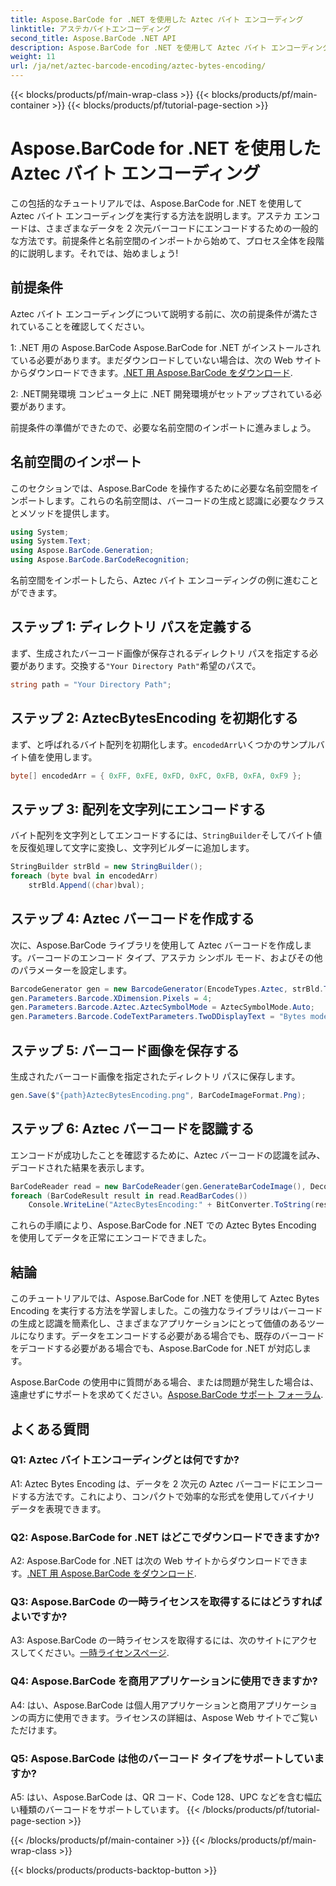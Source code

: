 ```yaml
---
title: Aspose.BarCode for .NET を使用した Aztec バイト エンコーディング
linktitle: アステカバイトエンコーディング
second_title: Aspose.BarCode .NET API
description: Aspose.BarCode for .NET を使用して Aztec バイト エンコーディングを実行する方法を学びます。ステップバイステップのガイド、前提条件、コード例が含まれています。
weight: 11
url: /ja/net/aztec-barcode-encoding/aztec-bytes-encoding/
---
```


{{< blocks/products/pf/main-wrap-class >}}
{{< blocks/products/pf/main-container >}}
{{< blocks/products/pf/tutorial-page-section >}}

# Aspose.BarCode for .NET を使用した Aztec バイト エンコーディング

この包括的なチュートリアルでは、Aspose.BarCode for .NET を使用して Aztec バイト エンコーディングを実行する方法を説明します。アステカ エンコードは、さまざまなデータを 2 次元バーコードにエンコードするための一般的な方法です。前提条件と名前空間のインポートから始めて、プロセス全体を段階的に説明します。それでは、始めましょう!

## 前提条件

Aztec バイト エンコーディングについて説明する前に、次の前提条件が満たされていることを確認してください。

1: .NET 用の Aspose.BarCode
 Aspose.BarCode for .NET がインストールされている必要があります。まだダウンロードしていない場合は、次の Web サイトからダウンロードできます。[.NET 用 Aspose.BarCode をダウンロード](https://releases.aspose.com/barcode/net/).

2: .NET開発環境
コンピュータ上に .NET 開発環境がセットアップされている必要があります。

前提条件の準備ができたので、必要な名前空間のインポートに進みましょう。

## 名前空間のインポート

このセクションでは、Aspose.BarCode を操作するために必要な名前空間をインポートします。これらの名前空間は、バーコードの生成と認識に必要なクラスとメソッドを提供します。

```csharp
using System;
using System.Text;
using Aspose.BarCode.Generation;
using Aspose.BarCode.BarCodeRecognition;
```

名前空間をインポートしたら、Aztec バイト エンコーディングの例に進むことができます。


## ステップ 1: ディレクトリ パスを定義する

まず、生成されたバーコード画像が保存されるディレクトリ パスを指定する必要があります。交換する`"Your Directory Path"`希望のパスで。

```csharp
string path = "Your Directory Path";
```

## ステップ 2: AztecBytesEncoding を初期化する

まず、と呼ばれるバイト配列を初期化します。`encodedArr`いくつかのサンプルバイト値を使用します。

```csharp
byte[] encodedArr = { 0xFF, 0xFE, 0xFD, 0xFC, 0xFB, 0xFA, 0xF9 };
```

## ステップ 3: 配列を文字列にエンコードする

バイト配列を文字列としてエンコードするには、`StringBuilder`そしてバイト値を反復処理して文字に変換し、文字列ビルダーに追加します。

```csharp
StringBuilder strBld = new StringBuilder();
foreach (byte bval in encodedArr)
    strBld.Append((char)bval);
```

## ステップ 4: Aztec バーコードを作成する

次に、Aspose.BarCode ライブラリを使用して Aztec バーコードを作成します。バーコードのエンコード タイプ、アステカ シンボル モード、およびその他のパラメーターを設定します。

```csharp
BarcodeGenerator gen = new BarcodeGenerator(EncodeTypes.Aztec, strBld.ToString());
gen.Parameters.Barcode.XDimension.Pixels = 4;
gen.Parameters.Barcode.Aztec.AztecSymbolMode = AztecSymbolMode.Auto;
gen.Parameters.Barcode.CodeTextParameters.TwoDDisplayText = "Bytes mode";
```

## ステップ 5: バーコード画像を保存する

生成されたバーコード画像を指定されたディレクトリ パスに保存します。

```csharp
gen.Save($"{path}AztecBytesEncoding.png", BarCodeImageFormat.Png);
```

## ステップ 6: Aztec バーコードを認識する

エンコードが成功したことを確認するために、Aztec バーコードの認識を試み、デコードされた結果を表示します。

```csharp
BarCodeReader read = new BarCodeReader(gen.GenerateBarCodeImage(), DecodeType.Aztec);
foreach (BarCodeResult result in read.ReadBarCodes())
    Console.WriteLine("AztecBytesEncoding:" + BitConverter.ToString(result.CodeBytes));
```

これらの手順により、Aspose.BarCode for .NET での Aztec Bytes Encoding を使用してデータを正常にエンコードできました。

## 結論

このチュートリアルでは、Aspose.BarCode for .NET を使用して Aztec Bytes Encoding を実行する方法を学習しました。この強力なライブラリはバーコードの生成と認識を簡素化し、さまざまなアプリケーションにとって価値のあるツールになります。データをエンコードする必要がある場合でも、既存のバーコードをデコードする必要がある場合でも、Aspose.BarCode for .NET が対応します。

Aspose.BarCode の使用中に質問がある場合、または問題が発生した場合は、遠慮せずにサポートを求めてください。[Aspose.BarCode サポート フォーラム](https://forum.aspose.com/c/barcode/13).

## よくある質問

### Q1: Aztec バイトエンコーディングとは何ですか?

A1: Aztec Bytes Encoding は、データを 2 次元の Aztec バーコードにエンコードする方法です。これにより、コンパクトで効率的な形式を使用してバイナリ データを表現できます。

### Q2: Aspose.BarCode for .NET はどこでダウンロードできますか?

 A2: Aspose.BarCode for .NET は次の Web サイトからダウンロードできます。[.NET 用 Aspose.BarCode をダウンロード](https://releases.aspose.com/barcode/net/).

### Q3: Aspose.BarCode の一時ライセンスを取得するにはどうすればよいですか?

 A3: Aspose.BarCode の一時ライセンスを取得するには、次のサイトにアクセスしてください。[一時ライセンスページ](https://purchase.aspose.com/temporary-license/).

### Q4: Aspose.BarCode を商用アプリケーションに使用できますか?

A4: はい、Aspose.BarCode は個人用アプリケーションと商用アプリケーションの両方に使用できます。ライセンスの詳細は、Aspose Web サイトでご覧いただけます。

### Q5: Aspose.BarCode は他のバーコード タイプをサポートしていますか?

A5: はい、Aspose.BarCode は、QR コード、Code 128、UPC などを含む幅広い種類のバーコードをサポートしています。
{{< /blocks/products/pf/tutorial-page-section >}}

{{< /blocks/products/pf/main-container >}}
{{< /blocks/products/pf/main-wrap-class >}}

{{< blocks/products/products-backtop-button >}}
